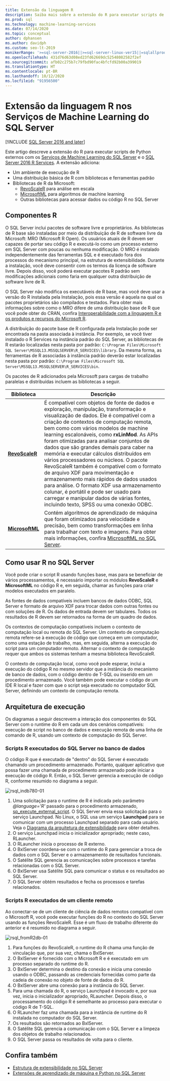 ```yaml
---
title: Extensão da linguagem R
description: Saiba mais sobre a extensão do R para executar scripts de R externos com os Serviços de Machine Learning do SQL Server e o SQL Server R Services.
ms.prod: sql
ms.technology: machine-learning-services
ms.date: 07/14/2020
ms.topic: conceptual
author: dphansen
ms.author: davidph
ms.custom: seo-lt-2019
monikerRange: '>=sql-server-2016||>=sql-server-linux-ver15||=sqlallproducts-allversions'
ms.openlocfilehash: 431d76d63d08ed23fd62669dc52548082582f2ef
ms.sourcegitcommit: afb02c275b7c79fbd90fac4bfcfd92b00a399019
ms.translationtype: HT
ms.contentlocale: pt-BR
ms.lasthandoff: 10/12/2020
ms.locfileid: "91956500"
---
```

# <a name="r-language-extension-in-sql-server-machine-learning-services"></a>Extensão da linguagem R nos Serviços de Machine Learning do SQL Server
[!INCLUDE [SQL Server 2016 and later](../../includes/applies-to-version/sqlserver2016.md)]

Este artigo descreve a extensão do R para executar scripts de Python externos com os [Serviços de Machine Learning do SQL Server](../sql-server-machine-learning-services.md) e o [SQL Server 2016 R Services](../r/sql-server-r-services.md). A extensão adiciona:

- Um ambiente de execução de R
- Uma distribuição básica de R com bibliotecas e ferramentas padrão
- Bibliotecas de R da Microsoft:
  - [RevoScaleR](../r/ref-r-revoscaler.md) para análise em escala
  - [MicrosoftML](../r/ref-r-microsoftml.md) para algoritmos de machine learning
  - Outras bibliotecas para acessar dados ou código R no SQL Server

## <a name="r-components"></a>Componentes R

O SQL Server inclui pacotes de software livre e proprietários. As bibliotecas de R base são instaladas por meio da distribuição de R de software livre da Microsoft: MRO (Microsoft R Open). Os usuários atuais de R devem ser capazes de portar seu código R e executá-lo como um processo externo em SQL Server com poucas ou nenhuma modificação. O MRO é instalado independentemente das ferramentas SQL e é executado fora dos processos do mecanismo principal, na estrutura de extensibilidade. Durante a instalação, você deve consentir com os termos da licença de software livre. Depois disso, você poderá executar pacotes R padrão sem modificações adicionais como faria em qualquer outra distribuição de software livre de R. 

O SQL Server não modifica os executáveis de R base, mas você deve usar a versão do R instalada pela Instalação, pois essa versão é aquela na qual os pacotes proprietários são compilados e testados. Para obter mais informações sobre como o MRO difere de uma distribuição base de R que você pode obter do CRAN, confira [Interoperabilidade com a linguagem R e os produtos e recursos do Microsoft R](/r-server/what-is-r-server-interoperability).

A distribuição do pacote base de R configurada pela Instalação pode ser encontrada na pasta associada à instância. Por exemplo, se você tiver instalado o R Services na instância padrão do SQL Server, as bibliotecas de R estarão localizadas nesta pasta por padrão: `C:\Program Files\Microsoft SQL Server\MSSQL13.MSSQLSERVER\R_SERVICES\library`. Da mesma forma, as ferramentas de R associadas à instância padrão deverão estar localizadas nesta pasta por padrão: `C:\Program Files\Microsoft SQL Server\MSSQL13.MSSQLSERVER\R_SERVICES\bin`.

Os pacotes de R adicionados pela Microsoft para cargas de trabalho paralelas e distribuídas incluem as bibliotecas a seguir.

| Biblioteca | Descrição |
|---------|-------------|
| [**RevoScaleR**](/machine-learning-server/r-reference/revoscaler/revoscaler) | É compatível com objetos de fonte de dados e exploração, manipulação, transformação e visualização de dados. Ele é compatível com a criação de contextos de computação remota, bem como com vários modelos de machine learning escalonáveis, como **rxLinMod**. As APIs foram otimizadas para analisar conjuntos de dados que são grandes demais para caber na memória e executar cálculos distribuídos em vários processadores ou núcleos. O pacote RevoScaleR também é compatível com o formato de arquivo XDF para movimentação e armazenamento mais rápidos de dados usados para análise. O formato XDF usa armazenamento colunar, é portátil e pode ser usado para carregar e manipular dados de várias fontes, incluindo texto, SPSS ou uma conexão ODBC. |
| [**MicrosoftML**](/r-server/r/concept-what-is-the-microsoftml-package) | Contém algoritmos de aprendizado de máquina que foram otimizados para velocidade e precisão, bem como transformações em linha para trabalhar com texto e imagens. Para obter mais informações, confira [MicrosoftML no SQL Server](../r/ref-r-microsoftml.md). | 

## <a name="using-r-in-sql-server"></a>Como usar R no SQL Server

Você pode criar o script R usando funções base, mas para se beneficiar de vários processamentos, é necessário importar os módulos **RevoScaleR** e **MicrosoftML** no código R e, em seguida, chamar as funções para criar modelos executados em paralelo. 
 
As fontes de dados compatíveis incluem bancos de dados ODBC, SQL Server e formato de arquivo XDF para trocar dados com outras fontes ou com soluções de R. Os dados de entrada devem ser tabulares. Todos os resultados de R devem ser retornados na forma de um quadro de dados.

Os contextos de computação compatíveis incluem o contexto de computação local ou remota do SQL Server. Um contexto de computação remota refere-se à execução de código que começa em um computador, como uma estação de trabalho, mas, em seguida, alterna a execução do script para um computador remoto. Alternar o contexto de computação requer que ambos os sistemas tenham a mesma biblioteca RevoScaleR.

O contexto de computação local, como você pode esperar, inclui a execução do código R no mesmo servidor que a instância do mecanismo de banco de dados, com o código dentro de T-SQL ou inserido em um procedimento armazenado. Você também pode executar o código de um IDE R local e fazer com que o script seja executado no computador SQL Server, definindo um contexto de computação remota.

## <a name="execution-architecture"></a>Arquitetura de execução

Os diagramas a seguir descrevem a interação dos componentes do SQL Server com o runtime do R em cada um dos cenários compatíveis: execução de script no banco de dados e execução remota de uma linha de comando de R, usando um contexto de computação do SQL Server.

### <a name="r-scripts-executed-from-sql-server-in-database"></a>Scripts R executados do SQL Server no banco de dados

O código R que é executado de "dentro" do SQL Server é executado chamando um procedimento armazenado. Portanto, qualquer aplicativo que possa fazer uma chamada de procedimento armazenado pode iniciar a execução de código R.  Então, o SQL Server gerencia a execução de código R, conforme resumido no diagrama a seguir.

![rsql_indb780-01](../r/media/script_in-db-r.png)

1. Uma solicitação para o runtime de R é indicada pelo parâmetro _@language='R'_ passado para o procedimento armazenado, [sp_execute_external_script](../../relational-databases/system-stored-procedures/sp-execute-external-script-transact-sql.md). O SQL Server envia essa solicitação para o serviço Launchpad.
No Linux, o SQL usa um serviço **Launchpad** para se comunicar com um processo Launchpad separado para cada usuário. Veja o [Diagrama da arquitetura de extensibilidade](extensibility-framework.md#architecture-diagram) para obter detalhes.
2. O serviço Launchpad inicia o inicializador apropriado; neste caso, RLauncher.
3. O RLauncher inicia o processo de R externo.
4. O BxlServer coordena-se com o runtime do R para gerenciar a troca de dados com o SQL Server e o armazenamento de resultados funcionais.
5. O Satélite SQL gerencia as comunicações sobre processos e tarefas relacionadas com o SQL Server.
6. O BxlServer usa Satélite SQL para comunicar o status e os resultados ao SQL Server.
7. O SQL Server obtém resultados e fecha os processos e tarefas relacionados.

### <a name="r-scripts-executed-from-a-remote-client"></a>Scripts R executados de um cliente remoto

Ao conectar-se de um cliente de ciência de dados remotos compatível com o Microsoft R, você pode executar funções do R no contexto do SQL Server usando as funções RevoScaleR. Esse é um fluxo de trabalho diferente do anterior e é resumido no diagrama a seguir.

![rsql_fromR2db-01](../r/media/remote-sqlcc-from-r2.png)

1. Para funções do RevoScaleR, o runtime do R chama uma função de vinculação que, por sua vez, chama o BxlServer.
2. O BxlServer é fornecido com o Microsoft R e é executado em um processo separado do runtime do R.
3. O BxlServer determina o destino da conexão e inicia uma conexão usando o ODBC, passando as credenciais fornecidas como parte da cadeia de conexão no objeto de fonte de dados do R.
4. O BxlServer abre uma conexão para a instância do SQL Server.
5. Para uma chamada do R, o serviço Launchpad é invocado e, por sua vez, inicia o inicializador apropriado, RLauncher. Depois disso, o processamento do código R é semelhante ao processo para executar o código R de T-SQL.
6. O RLauncher faz uma chamada para a instância de runtime do R instalada no computador do SQL Server.
7. Os resultados são retornados ao BxlServer.
8. O Satélite SQL gerencia a comunicação com o SQL Server e a limpeza dos objetos de trabalho relacionados.
9. O SQL Server passa os resultados de volta para o cliente.

## <a name="see-also"></a>Confira também

+ [Estrutura de extensibilidade no SQL Server](extensibility-framework.md)
+ [Extensões de aprendizado de máquina e Python no SQL Server](extension-python.md)